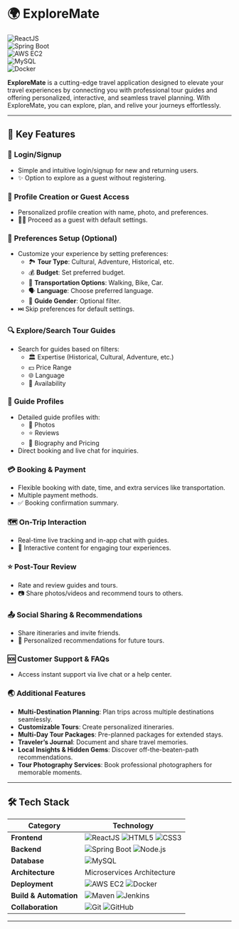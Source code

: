 # 🌍 **ExploreMate**   
![ReactJS](https://img.shields.io/badge/Frontend-ReactJS-blue)  
![Spring Boot](https://img.shields.io/badge/Backend-Spring%20Boot-green)  
![AWS EC2](https://img.shields.io/badge/Deployment-AWS%20EC2-orange)  
![MySQL](https://img.shields.io/badge/Database-MySQL-yellow)  
![Docker](https://img.shields.io/badge/Containerization-Docker-blue)  

**ExploreMate** is a cutting-edge travel application designed to elevate your travel experiences by connecting you with professional tour guides and offering personalized, interactive, and seamless travel planning. With ExploreMate, you can explore, plan, and relive your journeys effortlessly.  

---

## 🚀 **Key Features**  

### 🔐 **Login/Signup**  
- Simple and intuitive login/signup for new and returning users.  
- ✨ Option to explore as a guest without registering.  

### 👤 **Profile Creation or Guest Access**  
- Personalized profile creation with name, photo, and preferences.  
- 🚶‍♂️ Proceed as a guest with default settings.  

### 🎯 **Preferences Setup (Optional)**  
- Customize your experience by setting preferences:  
  - 🏞️ **Tour Type**: Cultural, Adventure, Historical, etc.  
  - 💰 **Budget**: Set preferred budget.  
  - 🚗 **Transportation Options**: Walking, Bike, Car.  
  - 🗣️ **Language**: Choose preferred language.  
  - 👥 **Guide Gender**: Optional filter.  
- ⏭️ Skip preferences for default settings.  

### 🔍 **Explore/Search Tour Guides**  
- Search for guides based on filters:  
  - 🏛️ Expertise (Historical, Cultural, Adventure, etc.)  
  - 💵 Price Range  
  - 🌐 Language  
  - 📅 Availability  

### 🧳 **Guide Profiles**  
- Detailed guide profiles with:  
  - 📸 Photos  
  - ⭐ Reviews  
  - 📝 Biography and Pricing  
- Direct booking and live chat for inquiries.  

### 💳 **Booking & Payment**  
- Flexible booking with date, time, and extra services like transportation.  
- Multiple payment methods.  
- ✅ Booking confirmation summary.  

### 🗺️ **On-Trip Interaction**  
- Real-time live tracking and in-app chat with guides.  
- 📜 Interactive content for engaging tour experiences.  

### ⭐ **Post-Tour Review**  
- Rate and review guides and tours.  
- 📷 Share photos/videos and recommend tours to others.  

### 📤 **Social Sharing & Recommendations**  
- Share itineraries and invite friends.  
- 🎯 Personalized recommendations for future tours.  

### 🆘 **Customer Support & FAQs**  
- Access instant support via live chat or a help center.  

### 🌏 **Additional Features**  
- **Multi-Destination Planning**: Plan trips across multiple destinations seamlessly.  
- **Customizable Tours**: Create personalized itineraries.  
- **Multi-Day Tour Packages**: Pre-planned packages for extended stays.  
- **Traveler’s Journal**: Document and share travel memories.  
- **Local Insights & Hidden Gems**: Discover off-the-beaten-path recommendations.  
- **Tour Photography Services**: Book professional photographers for memorable moments.  

---

## 🛠 **Tech Stack**  

| Category              | Technology                                                                                   |  
|-----------------------|-----------------------------------------------------------------------------------------------|  
| **Frontend**          | ![ReactJS](https://img.shields.io/badge/Frontend-ReactJS-blue) ![HTML5](https://img.shields.io/badge/HTML5-orange) ![CSS3](https://img.shields.io/badge/CSS3-blue) |  
| **Backend**           | ![Spring Boot](https://img.shields.io/badge/Backend-Spring%20Boot-green) ![Node.js](https://img.shields.io/badge/Node.js-green) |  
| **Database**          | ![MySQL](https://img.shields.io/badge/Database-MySQL-yellow) |  
| **Architecture**      | Microservices Architecture |  
| **Deployment**        | ![AWS EC2](https://img.shields.io/badge/Deployment-AWS%20EC2-orange) ![Docker](https://img.shields.io/badge/Docker-blue) |  
| **Build & Automation**| ![Maven](https://img.shields.io/badge/Maven-red) ![Jenkins](https://img.shields.io/badge/Jenkins-blue) |  
| **Collaboration**     | ![Git](https://img.shields.io/badge/Git-black) ![GitHub](https://img.shields.io/badge/GitHub-black) |  

---
